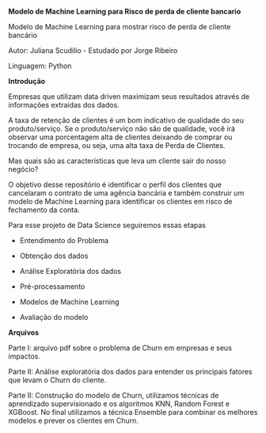 **Modelo de Machine Learning para Risco de perda de cliente bancario**

Modelo de Machine Learning para mostrar risco de perda de cliente bancário

Autor: Juliana Scudilio - Estudado por Jorge Ribeiro

Linguagem: Python

**Introdução**

Empresas que utilizam data driven maximizam seus resultados através de informações extraídas dos dados.

A taxa de retenção de clientes é um bom indicativo de qualidade do seu produto/serviço. Se o produto/serviço não são de qualidade, você irá observar uma porcentagem alta de clientes deixando de comprar ou trocando de empresa, ou seja, uma alta taxa de Perda de Clientes.

Mas quais são as características que leva um cliente sair do nosso negócio?

O objetivo desse repositório é identificar o perfil dos clientes que cancelaram o contrato de uma agência bancária e também construir um modelo de Machine Learning para identificar os clientes em risco de fechamento da conta.

Para esse projeto de Data Science seguiremos essas etapas

- Entendimento do Problema

- Obtenção dos dados

- Análise Exploratória dos dados

- Pré-processamento

- Modelos de Machine Learning

- Avaliação do modelo

**Arquivos**

Parte I: arquivo pdf sobre o problema de Churn em empresas e seus impactos.

Parte II: Análise exploratória dos dados para entender os principais fatores que levam o Churn do cliente.

Parte II: Construção do modelo de Churn, utilizamos técnicas de aprendizado supervisionado e os algoritmos KNN, Random Forest e XGBoost. No final utilizamos a técnica Ensemble para combinar os melhores modelos e prever os clientes em Churn.
